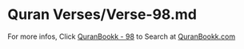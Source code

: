 # Quran Verses/Verse-98.md 

For more infos, Click [QuranBookk - 98](https://www.quranbookk.com/quran/search?q=98) to Search at [QuranBookk.com](http://quranbookk.com/)